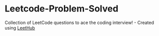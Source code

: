 # Leetcode-Problem-Solved
Collection of LeetCode questions to ace the coding interview! - Created using [LeetHub](https://github.com/QasimWani/LeetHub)
